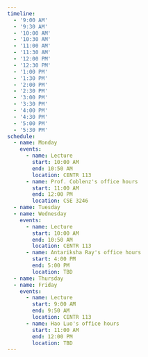```yaml
---
timeline:
  - '9:00 AM'
  - '9:30 AM'
  - '10:00 AM'
  - '10:30 AM'
  - '11:00 AM'
  - '11:30 AM'
  - '12:00 PM'
  - '12:30 PM'
  - '1:00 PM'
  - '1:30 PM'
  - '2:00 PM'
  - '2:30 PM'
  - '3:00 PM'
  - '3:30 PM'
  - '4:00 PM'
  - '4:30 PM'
  - '5:00 PM'
  - '5:30 PM'
schedule:
  - name: Monday
    events:
      - name: Lecture
        start: 10:00 AM
        end: 10:50 AM
        location: CENTR 113
      - name: Prof. Coblenz's office hours
        start: 11:00 AM
        end: 12:00 PM
        location: CSE 3246
  - name: Tuesday
  - name: Wednesday
    events:
      - name: Lecture
        start: 10:00 AM
        end: 10:50 AM
        location: CENTR 113
      - name: Antariksha Ray's office hours
        start: 4:00 PM
        end: 5:00 PM
        location: TBD
  - name: Thursday
  - name: Friday
    events:
      - name: Lecture
        start: 9:00 AM
        end: 9:50 AM
        location: CENTR 113
      - name: Hao Luo's office hours
        start: 11:00 AM
        end: 12:00 PM
        location: TBD
---
```

